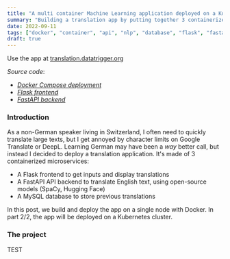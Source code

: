 ```yaml
---
title: "A multi container Machine Learning application deployed on a Kubernetes cluster - Part 1/2: Docker"
summary: "Building a translation app by putting together 3 containerized microservices: a Flask frontend, a FastAPI backend and a MySQL database. Let's see how to properly dockerize each part and how we can connect them. Also covered: security with Docker secrets, CI/CD with GitHub Actions, data persistence with Docker volumes."
date: 2022-09-11
tags: ["docker", "container", "api", "nlp", "database", "flask", "fastapi", "python", "mysql", "secrets", "ci/cd", "registry"]
draft: true
---
```


Use the app at [translation.datatrigger.org](translation.datatrigger.org)

*Source code*:
* *[Docker Compose deployment](https://github.com/datatrigger/unlimited-translation_docker_swarm)*
* *[Flask frontend](https://github.com/datatrigger/unlimited_translation-frontend-swarm)*
* *[FastAPI backend](https://github.com/datatrigger/unlimited_translation-backend)*

### Introduction

As a non-German speaker living in Switzerland, I often need to quickly translate large texts, but I get annoyed by character limits on Google Translate or DeepL. Learning German may have been a *way* better call, but instead I decided to deploy a translation application. It's made of 3 containerized microservices:

* A Flask frontend to get inputs and display translations
* A FastAPI API backend to translate English text, using open-source models (SpaCy, Hugging Face)
* A MySQL database to store previous translations

In this post, we build and deploy the app on a single node with Docker. In part 2/2, the app will be deployed on a Kubernetes cluster.

### The project

TEST